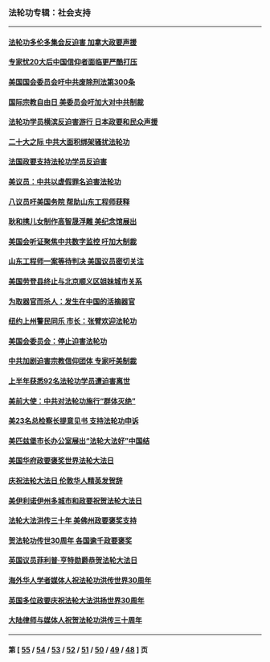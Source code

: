 ### 法轮功专辑：社会支持
---
#### [法轮功多伦多集会反迫害 加拿大政要声援](../../pages/nf4386/n13881303.md?01070430) 
#### [专家忧20大后中国信仰者面临更严酷打压](../../pages/nf4386/n13874993.md?01070430) 
#### [美国国会委员会吁中共废除刑法第300条](../../pages/nf4386/n13868121.md?01070430) 
#### [国际宗教自由日 美委员会吁加大对中共制裁](../../pages/nf4386/n13855021.md?01070430) 
#### [法轮功学员横滨反迫害游行 日本政要和民众声援](../../pages/nf4386/n13847132.md?01070430) 
#### [二十大之际 中共大面积绑架骚扰法轮功](../../pages/nf4386/n13846381.md?01070430) 
#### [法国政要支持法轮功学员反迫害](../../pages/nf4386/n13841970.md?01070430) 
#### [美议员：中共以虚假罪名迫害法轮功](../../pages/nf4386/n13841083.md?01070430) 
#### [八议员吁美国务院 帮助山东工程师获释](../../pages/nf4386/n13836379.md?01070430) 
#### [耿和携儿女制作高智晟浮雕 美纪念馆展出](../../pages/nf4386/n13829624.md?01070430) 
#### [美国会听证聚焦中共数字监控 吁加大制裁](../../pages/nf4386/n13825083.md?01070430) 
#### [山东工程师一案等待判决 美国议员密切关注](../../pages/nf4386/n13815065.md?01070430) 
#### [美国劳登县终止与北京顺义区姐妹城市关系](../../pages/nf4386/n13811030.md?01070430) 
#### [为取器官而杀人：发生在中国的活摘器官](../../pages/nf4386/n13794731.md?01070430) 
#### [纽约上州警民同乐 市长：张臂欢迎法轮功](../../pages/nf4386/n13794375.md?01070430) 
#### [美国会委员会：停止迫害法轮功](../../pages/nf4386/n13788164.md?01070430) 
#### [中共加剧迫害宗教信仰团体 专家吁美制裁](../../pages/nf4386/n13780252.md?01070430) 
#### [上半年获悉92名法轮功学员遭迫害离世](../../pages/nf4386/n13772701.md?01070430) 
#### [美前大使：中共对法轮功施行“群体灭绝”](../../pages/nf4386/n13771705.md?01070430) 
#### [美23名总检察长提意见书 支持法轮功申诉](../../pages/nf4386/n13766596.md?01070430) 
#### [美匹兹堡市长办公室展出“法轮大法好”中国结](../../pages/nf4386/n13749721.md?01070430) 
#### [美国华府政要褒奖世界法轮大法日](../../pages/nf4386/n13743770.md?01070430) 
#### [庆祝法轮大法日 伦敦华人精英发贺辞](../../pages/nf4386/n13741593.md?01070430) 
#### [美伊利诺伊州多城市和政要祝贺法轮大法日](../../pages/nf4386/n13737149.md?01070430) 
#### [法轮大法洪传三十年 美佛州政要褒奖支持](../../pages/nf4386/n13737103.md?01070430) 
#### [贺法轮功传世30周年 各国逾千政要褒奖](../../pages/nf4386/n13735828.md?01070430) 
#### [英国议员菲利普‧亨特勋爵恭贺法轮大法日](../../pages/nf4386/n13736187.md?01070430) 
#### [海外华人学者媒体人祝法轮功洪传世界30周年](../../pages/nf4386/n13735835.md?01070430) 
#### [英国多位政要庆祝法轮大法洪扬世界30周年](../../pages/nf4386/n13734739.md?01070430) 
#### [大陆律师与媒体人祝贺法轮功洪传三十周年](../../pages/nf4386/n13735062.md?01070430) 

---
#### 第 [ [55](./55.md?01070430) / [54](./54.md?01070430) / [53](./53.md?01070430) / [52](./52.md?01070430) / [51](./51.md?01070430) / [50](./50.md?01070430) / [49](./49.md?01070430) / [48](./48.md?01070430) ] 页
